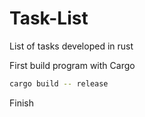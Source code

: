 # Task-List
List of tasks developed in rust


First build program with Cargo

```sh
cargo build -- release
```

Finish
